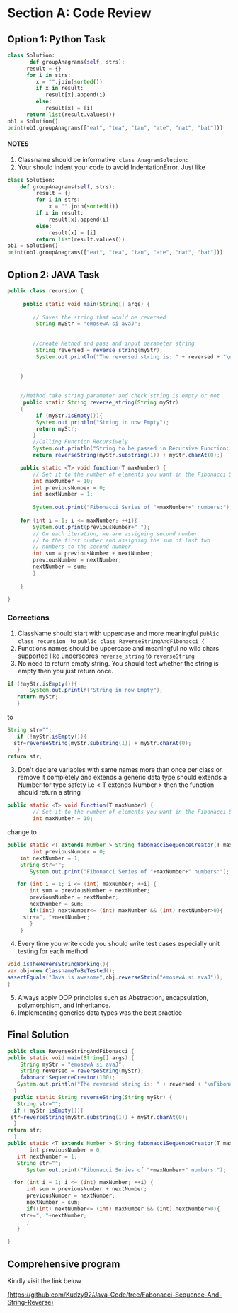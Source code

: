 # Section A: Code Review
## Option 1: Python Task 
```python
class Solution:
       def groupAnagrams(self, strs):
      result = {}
      for i in strs:
         x = "".join(sorted())
         if x in result:
            result[x].append(i)
         else:
            result[x] = [i]
      return list(result.values())
ob1 = Solution()
print(ob1.groupAnagrams(["eat", "tea", "tan", "ate", "nat", "bat"]))
```

#### NOTES

1.  Classname should be informative  `class AnagramSolution:`
2.  Your should indent your code to avoid IndentationError. Just like

```python
class Solution:
    def groupAnagrams(self, strs):
         result = {}
         for i in strs:
             x = "".join(sorted(i))
         if x in result:
             result[x].append(i)
         else:
             result[x] = [i]
         return list(result.values())
ob1 = Solution()
print(ob1.groupAnagrams(["eat", "tea", "tan", "ate", "nat", "bat"]))

```

## Option 2: JAVA Task
```java
public class recursion {
 
	 public static void main(String[] args) {
 
		// Saves the string that would be reversed
		 String myStr = "emosewA si avaJ";
 
 
		//create Method and pass and input parameter string 
		 String reversed = reverse_string(myStr);
		 System.out.println("The reversed string is: " + reversed + "\nFibonacci Series of 10 numbers:0 1 1 2 3 5 8 13 21 34 ");
	

	}
 
 
	//Method take string parameter and check string is empty or not
	 public static String reverse_string(String myStr)
	{
		 if (myStr.isEmpty()){
		 System.out.println("String in now Empty");
		 return myStr;
		}
		//Calling Function Recursively
		System.out.println("String to be passed in Recursive Function: "+myStr.substring(1));
		return reverseString(myStr.substring(1)) + myStr.charAt(0);}

	public static <T> void function(T maxNumber) {
		// Set it to the number of elements you want in the Fibonacci Series
		int maxNumber = 10; 
		int previousNumber = 0;
		int nextNumber = 1;
		 
	    System.out.print("Fibonacci Series of "+maxNumber+" numbers:");
 
	for (int i = 1; i <= maxNumber; ++i){
	    System.out.print(previousNumber+" ");
	    // On each iteration, we are assigning second number
	    // to the first number and assigning the sum of last two
	    // numbers to the second number
	    int sum = previousNumber + nextNumber;
	    previousNumber = nextNumber;
	    nextNumber = sum;
	    }
 
	}
 
}
```
### Corrections
1. ClassName should start with uppercase and more meaningful  ``` public class recursion  ``` to ``` public class ReverseStringAndFibonacci { ```
2. Functions names should be uppercase and meaningful no wild chars supported like underscores ``` reverse_string ``` to  ```reverseString ```
3. No need to return empty string. You should test whether the string is empty then you just return once.
 ```java
 if (!myStr.isEmpty()){
        System.out.println("String in now Empty");
    return myStr;  
    } 
```
 to
 ```java 
 String str="";
    if (!myStr.isEmpty()){
   str=reverseString(myStr.substring(1)) + myStr.charAt(0);   
    }
return str;
```
3. Don't declare variables with same names more than once per class or remove it completely and extends a generic data type <T> should extends a Number for type safety i.e < T extends Number > then the function should return a string
```java
public static <T> void function(T maxNumber) {
		// Set it to the number of elements you want in the Fibonacci Series
		int maxNumber = 10; 
```
change to

```java
public static <T extends Number > String fabonacciSequenceCreator(T maxNumber) {
   		int previousNumber = 0;
   	int nextNumber = 1;
   	String str="";
       System.out.print("Fibonacci Series of "+maxNumber+" numbers:");

   for (int i = 1; i <= (int) maxNumber; ++i) {
       int sum = previousNumber + nextNumber;
       previousNumber = nextNumber;
       nextNumber = sum;
       if((int) nextNumber<= (int) maxNumber && (int) nextNumber>0){
     str+=", "+nextNumber;
       }
    }
```
4. Every time you write code you should write test cases especially unit testing for each method
 ```java
 void isTheReversStringWorking(){
 var obj=new ClassnameToBeTested();
 assertEquals("Java is awesome",obj.reverseStrin("emosewA si avaJ"));
 }
 ```
 5. Always apply OOP principles such as Abstraction, encapsulation, polymorphism, and inheritance.
 6. Implementing generics data types was the best practice
 
 ## Final Solution
 ```java
 public class ReverseStringAndFibonacci {
public static void main(String[] args) {
   	 String myStr = "emosewA si avaJ";
   	 String reversed = reverseString(myStr);
   	 fabonacciSequenceCreator(100);
   	System.out.println("The reversed string is: " + reversed + "\nFibonacci Series "+fabonacciSequenceCreator(100));
   }
   public static String reverseString(String myStr) {
    String str="";
   if (!myStr.isEmpty()){
  str=reverseString(myStr.substring(1)) + myStr.charAt(0);   
   }
return str;
   }
public static <T extends Number > String fabonacciSequenceCreator(T maxNumber) {
   		int previousNumber = 0;
   	int nextNumber = 1;
   	String str="";
       System.out.print("Fibonacci Series of "+maxNumber+" numbers:");

   for (int i = 1; i <= (int) maxNumber; ++i) {
       int sum = previousNumber + nextNumber;
       previousNumber = nextNumber;
       nextNumber = sum;
       if((int) nextNumber<= (int) maxNumber && (int) nextNumber>0){
     str+=", "+nextNumber;
       }
    }
	
 }
 
 ```
	
## Comprehensive program 
	
Kindly visit the link below
	
[(https://github.com/Kudzy92/Java-Code/tree/Fabonacci-Sequence-And-String-Reverse)](https://github.com/Kudzy92/Java-Code/tree/Fabonacci-Sequence-And-String-Reverse)
 



